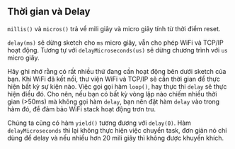 ## Thời gian và Delay
`millis()` và `micros()` trả về mili giây và micro giây tính từ thời điểm reset.

`delay(ms)` sẽ dừng sketch cho `ms` micro giây, vẫn cho phép WiFi và TCP/IP hoạt động.
Tương tự với `delayMicroseconds(us)` sẽ dừng chương trình với `us` micro giây.

Hãy ghi nhớ rằng có rất nhiều thứ đang cần hoạt động bên dưới sketch của bạn. Khi WiFi đã kết nối, thư viện WiFi và TCP/IP sẽ cần thời gian để thực hiện bất kỳ sự kiện nào. Việc gọi gọi hàm `loop()`, hay thực thi `delay` sẽ thực hiện điều đó.
Cho nên, nếu bạn có bất kỳ vòng lặp nào chiếm nhiều thời gian (>50ms) mà không gọi hàm `delay`, bạn nên đặt hàm `delay` vào trong hàm đó, để đảm bảo WiFi stack hoạt động trơn tru.

Chúng ta cũng có hàm `yield()` tương đương với `delay(0)`. Hàm `delayMicroseconds` thì lại không thực hiện việc chuyển task, đơn giản nó chỉ dùng để delay và nếu nhiều hơn 20 mili giây thì không được khuyến khích.
